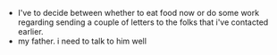 - I've to decide between whether to eat food now or do some work regarding sending a couple of letters to the folks that i've contacted earlier.
- my father. i need to talk to him well